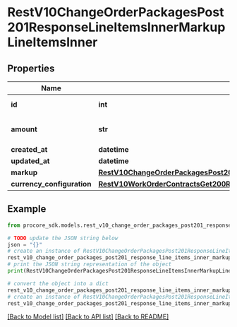 # RestV10ChangeOrderPackagesPost201ResponseLineItemsInnerMarkupLineItemsInner


## Properties

Name | Type | Description | Notes
------------ | ------------- | ------------- | -------------
**id** | **int** | Markup Line Item ID | [optional] 
**amount** | **str** | Markup Line Item amount | [optional] 
**created_at** | **datetime** | Created at | [optional] 
**updated_at** | **datetime** | Updated at | [optional] 
**markup** | [**RestV10ChangeOrderPackagesPost201ResponseLineItemsInnerMarkupLineItemsInnerMarkup**](RestV10ChangeOrderPackagesPost201ResponseLineItemsInnerMarkupLineItemsInnerMarkup.md) |  | [optional] 
**currency_configuration** | [**RestV10WorkOrderContractsGet200ResponseInnerCurrencyConfiguration**](RestV10WorkOrderContractsGet200ResponseInnerCurrencyConfiguration.md) |  | [optional] 

## Example

```python
from procore_sdk.models.rest_v10_change_order_packages_post201_response_line_items_inner_markup_line_items_inner import RestV10ChangeOrderPackagesPost201ResponseLineItemsInnerMarkupLineItemsInner

# TODO update the JSON string below
json = "{}"
# create an instance of RestV10ChangeOrderPackagesPost201ResponseLineItemsInnerMarkupLineItemsInner from a JSON string
rest_v10_change_order_packages_post201_response_line_items_inner_markup_line_items_inner_instance = RestV10ChangeOrderPackagesPost201ResponseLineItemsInnerMarkupLineItemsInner.from_json(json)
# print the JSON string representation of the object
print(RestV10ChangeOrderPackagesPost201ResponseLineItemsInnerMarkupLineItemsInner.to_json())

# convert the object into a dict
rest_v10_change_order_packages_post201_response_line_items_inner_markup_line_items_inner_dict = rest_v10_change_order_packages_post201_response_line_items_inner_markup_line_items_inner_instance.to_dict()
# create an instance of RestV10ChangeOrderPackagesPost201ResponseLineItemsInnerMarkupLineItemsInner from a dict
rest_v10_change_order_packages_post201_response_line_items_inner_markup_line_items_inner_from_dict = RestV10ChangeOrderPackagesPost201ResponseLineItemsInnerMarkupLineItemsInner.from_dict(rest_v10_change_order_packages_post201_response_line_items_inner_markup_line_items_inner_dict)
```
[[Back to Model list]](../README.md#documentation-for-models) [[Back to API list]](../README.md#documentation-for-api-endpoints) [[Back to README]](../README.md)


